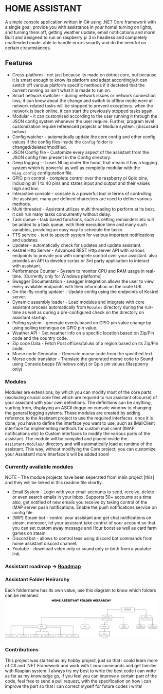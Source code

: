 # HOME ASSISTANT

A simple console application written in C# using .NET Core framework with a single goal, provide you with assistance in your home!
turning on lights, and turning them off, getting weather update, email notifications and more!
Built and designed to run on raspberry pi 3 in headless and completely unattended mode.
able to handle errors smartly and do the needful on certain circumstances.

## Features
- Cross-platform - not just because its made on dotnet core, but because it is smart enough to know its platform and adapt accordingly.it can switch off various platform specific methods if it decteted that the current running os isn't what it is made to run on.
- Smart network switcher - during network issues or network connection loss, it can know about the change and switch to offline mode were all network related tasks will be stopped to prevent exceptions. when the network is back online, it can start the previously stopped tasks again.
- Modular - it can customised according to the user running it through the JSON config system whenever the user require. Further, program level customization require referenced projects or Module system. (discussed below)
- Config watcher - automatically update the core config and other config values if the config files inside the `Config` folder is changed/deleted/modified.
- JSON Config file - Customize every aspect of the assistant from the JSON config files present in the Config directory.
- Deep logging - it uses NLog under the hood, that means it has a logging system which is powerful as well as completly modular with the `NLog.config` configuration file.
- GPIO pin control - complete control over the raspberry pi Gpio pins, including all 1 to 40 pins and states input and output and their values high and low.
- Interactive console - console is a powerful tool in terms of controlling the assistant. many pre defined charecters are used to define various methods.
- Multi threaded - Assistant utilizes multi threading to perform at its best. it can run many tasks concurrently without delay.
- Task queue - task based functions, such as setting remainders etc will be added to a task queue, with their execution time and many such variables, providing an easy way to schedule the tasks.
- TTS service - text to speech system for various important notifications and updates.
- Updater - automatically check for updates and update assistant.
- Kestrel Http Server - Advanced REST Http server API with various endpoints to provide you with complete control over your assistant. also provides an API to develop scrips or 3rd party application to interact with assistant.
- Performence Counter - System to monitor CPU and RAM usage in real-time. [Currently only for Windows platforms]
- Swagger Documentation - swagger integretion allows the user to view every available endpoints with their information on the route URL.
- On-the-fly config updater - Update config using the endpoints of Kestrel server.
- Dynamic assembly loader - Load modules and integrate with core assistant process automatically from `Modules` directory during the run-time as well as during a pre-configured check on the directory on assistant startup.
- Polling system - generate events based on GPIO pin value change by using polling technique on GPIO pin value.
- Weather API - Get weather info on a specific location based on Zip/Pin code and the country code.
- Zip code Data - Fetch Post offices/taluks of a region based on its Zip/Pin code. 
- Morse code Generator - Generate morse code from the specified text.
- Morse code translator - Translate the generated morse code to Sound using Console beeps (Windows only) or Gpio pin values (Raspberry only)

### Modules
Modules are extensions, by which you can modify most of the core parts (excluding crucial core files which are required to run assistant ofcourse) of your assistant with your own definitions. The definitions can be anything, starting from, displaying an ASCII doggo on console window to changing the general logging systems.
These modules are created by adding reference to the Assistant project to use the required interfaces. once it is done, you have to define the interface you want to use, such as IMailClient interface for implementing methods for custom mail client (IMAP notifications etc) to Custom interfaces to modify the various parts of the assistant.
The module will be compiled and placed inside the `Assistant/Modules/` directory and will automatically load at runtime of the assistant.
This way, without modifying the Core project, you can customize your Assistant! more Interface's will be added soon!

### Currently available modules
NOTE - The module projects have been seperated from main project [this] and they will be linked in this readme file shortly.
- Email System - Login with your email accounts to send, receive, delete or even search emails in your inbox. Supports 50+ accounts at a time also, get notified of new emails you receive by taking control of the IMAP server push notifications. Enable the push notifications service on config file.
- [WIP] Steam bot - control your assistant and get chat notifications on steam, moreover, let your assistant take control of your account so that you can set custom away message and Hour boost as well as card farm games on steam.
- Discord bot - allows to control tess using discord bot commands from home assistant discord channel.
- Youtube - download video only or sound only or both from a youtube link.

### Assistant roadmap -> [Roadmap](https://github.com/SynergYFTW/HomeAssistant/projects/1)

### Assistant Folder Heirarchy
Each foldername has its own value, use this diagram to know which folders can be renamed.
![Diagram](Assistant/Resources/AssistantFolderHierarchy.jpeg)

### Contributions
This project was started as my hobby project, just so that i could learn more of C# and .NET Framework and work with Linux commands and get familier with Raspian system. I always try my best to write the best code i can write as far as my knowledge go, if you feel you can improve a certain part of the code, feel free to send a pull request, with the specification on how i can improve the part so that i can correct myself for future codes i write!
